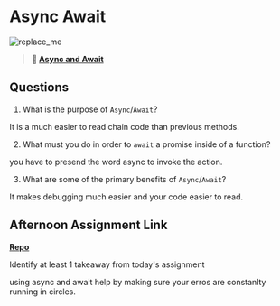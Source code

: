 # Async Await

![replace_me](https://codeworks.blob.core.windows.net/public/assets/img/illustrations/placeholder.svg)

> **📖 [Async and Await](https://codeworksacademy.com/fs-student-guide/resources/wk4/03-Async-Await)**

## Questions

1. What is the purpose of `Async`/`Await`?

It is a much easier to read chain code than previous methods.

2. What must you do in order to  `await` a promise inside of a function?

you have to presend the word async to invoke the action.

3. What are some of the primary benefits of `Async`/`Await`?

It makes debugging much easier and your code easier to read.

## Afternoon Assignment Link

**[Repo](https://github.com/tberry019/pokemon)**

Identify at least 1 takeaway from today's assignment

using async and await help by making sure your erros are constanlty running in circles.
